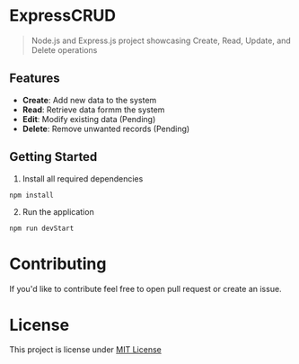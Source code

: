 # ExpressCRUD
> Node.js and Express.js project showcasing Create, Read, Update, and Delete operations

## Features 
- **Create**: Add new data to the system
- **Read**: Retrieve data formm the system
- **Edit**: Modify existing data (Pending)
- **Delete**: Remove unwanted records (Pending)

## Getting Started
1. Install all required dependencies
```
npm install
```

2. Run the application
```
npm run devStart
```

# Contributing
If you'd like to contribute feel free to open pull request or create an issue.

# License
This project is license under [MIT License](LICENSE)
